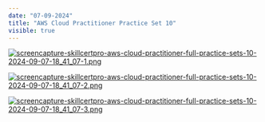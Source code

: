 ```yaml
---
date: "07-09-2024"
title: "AWS Cloud Practitioner Practice Set 10"
visible: true
---
```

<a href="/blog/images/screencapture-skillcertpro-aws-cloud-practitioner-full-practice-sets-10-2024-09-07-18_41_07-1.png" target="_blank"><img src="/blog/images/screencapture-skillcertpro-aws-cloud-practitioner-full-practice-sets-10-2024-09-07-18_41_07-1.png" alt="screencapture-skillcertpro-aws-cloud-practitioner-full-practice-sets-10-2024-09-07-18_41_07-1.png" /></a>

<a href="/blog/images/screencapture-skillcertpro-aws-cloud-practitioner-full-practice-sets-10-2024-09-07-18_41_07-2.png" target="_blank"><img src="/blog/images/screencapture-skillcertpro-aws-cloud-practitioner-full-practice-sets-10-2024-09-07-18_41_07-2.png" alt="screencapture-skillcertpro-aws-cloud-practitioner-full-practice-sets-10-2024-09-07-18_41_07-2.png" /></a>

<a href="/blog/images/screencapture-skillcertpro-aws-cloud-practitioner-full-practice-sets-10-2024-09-07-18_41_07-3.png" target="_blank"><img src="/blog/images/screencapture-skillcertpro-aws-cloud-practitioner-full-practice-sets-10-2024-09-07-18_41_07-3.png" alt="screencapture-skillcertpro-aws-cloud-practitioner-full-practice-sets-10-2024-09-07-18_41_07-3.png" /></a>